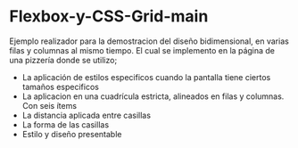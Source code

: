 # Flexbox-y-CSS-Grid-main

Ejemplo realizador para la demostracion del diseño bidimensional, en varias filas y columnas al mismo tiempo.
El cual se implemento en la página de una pizzería donde se utilizo;

- La aplicación de estilos especificos cuando la pantalla tiene ciertos tamaños especificos
- La aplicacion en una cuadrícula estricta, alineados en filas y columnas. Con seis ítems
- La distancia aplicada entre casillas 
- La forma de las casillas
- Estilo y diseño presentable
